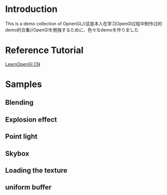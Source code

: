 # Introduction
This is a demo collection of OpnenGL//这是本人在学习OpenGl过程中制作过的demo的合集//OpenGlを勉強するために、色々なdemoを作りました
# Reference Tutorial
[LearnOpenGl CN](https://learnopengl-cn.github.io/)
# Samples
## Blending

## Explosion effect

## Point light

## Skybox

## Loading the texture

## uniform buffer
